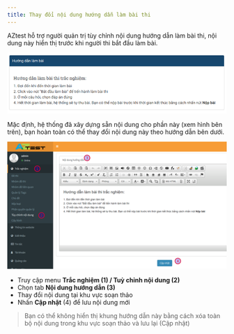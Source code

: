```yaml
---
title: Thay đổi nội dung hướng dẫn làm bài thi
---
```


AZtest hỗ trợ người quản trị tùy chỉnh nội dung hướng dẫn làm bài thi, nội dung này hiển thị trước khi người thi bắt đầu làm bài.

![](../images/test/noi-dung-huong-dan-lam-bai-thi.png) 

Mặc định, hệ thống đã xây dựng sẵn nội dung cho phần này (xem hình bên trên), bạn hoàn toàn có thể thay đổi nội dung này theo hướng dẫn bên dưới.

![](../images/test/noi-dung-huong-dan-lam-bai-thi-1.png) 

- Truy cập menu **Trắc nghiệm (1) / Tuỳ chỉnh nội dung (2)**
- Chọn tab **Nội dung hướng dẫn (3)**
- Thay đổi nội dung tại khu vực soạn thảo
- Nhấn **Cập nhật** (4) để lưu nội dung mới

> Bạn có thể không hiển thị khung hướng dẫn này bằng cách xóa toàn bộ nội dung trong khu vực soạn thảo và lưu lại (Cập nhật)